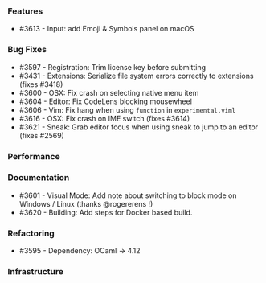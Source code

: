### Features 

- #3613 - Input: add Emoji & Symbols panel on macOS

### Bug Fixes

- #3597 - Registration: Trim license key before submitting
- #3431 - Extensions: Serialize file system errors correctly to extensions (fixes #3418)
- #3600 - OSX: Fix crash on selecting native menu item
- #3604 - Editor: Fix CodeLens blocking mousewheel
- #3606 - Vim: Fix hang when using `function` in `experimental.viml`
- #3616 - OSX: Fix crash on IME switch (fixes #3614)
- #3621 - Sneak: Grab editor focus when using sneak to jump to an editor (fixes #2569)

### Performance

### Documentation

- #3601 - Visual Mode: Add note about switching to block mode on Windows / Linux (thanks @rogererens !)
- #3620 - Building: Add steps for Docker based build.

### Refactoring

- #3595 - Dependency: OCaml -> 4.12

### Infrastructure
